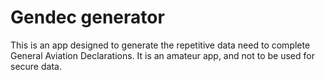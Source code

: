 # Gendec generator

This is an app designed to generate the repetitive data need to complete General Aviation Declarations. It is an amateur app, and not to be used for secure data.